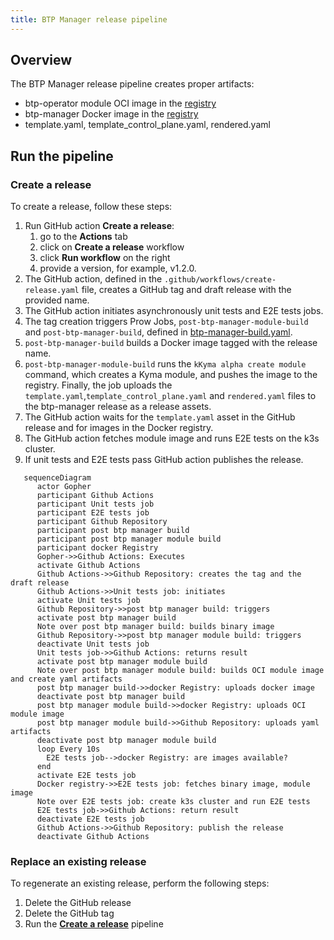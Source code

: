 ```yaml
---
title: BTP Manager release pipeline
---
```


## Overview

The BTP Manager release pipeline creates proper artifacts:
 - btp-operator module OCI image in the [registry](https://console.cloud.google.com/artifacts/docker/kyma-project/europe/prod/btp-manager)
 - btp-manager Docker image in the [registry](http://europe-docker.pkg.dev/kyma-project/prod/unsigned/component-descriptors/kyma.project.io/module/btp-operator)
 - template.yaml, template_control_plane.yaml, rendered.yaml

## Run the pipeline

### Create a release
To create a release, follow these steps:

1. Run GitHub action **Create a release**: 
   1. go to the **Actions** tab
   2. click on **Create a release** workflow 
   3. click  **Run workflow** on the right
   4. provide a version, for example, v1.2.0.
2. The GitHub action, defined in the `.github/workflows/create-release.yaml` file, creates a GitHub tag and draft release with the provided name.
3. The GitHub action initiates asynchronously unit tests and E2E tests jobs.
4. The tag creation triggers Prow Jobs, `post-btp-manager-module-build` and `post-btp-manager-build`, defined in [btp-manager-build.yaml](https://github.com/kyma-project/test-infra/blob/main/prow/jobs/btp-manager/btp-manager-build.yaml).
5. `post-btp-manager-build` builds a Docker image tagged with the release name.
6. `post-btp-manager-module-build` runs the `kKyma alpha create module` command, which creates a Kyma module, and pushes the image to the registry. 
Finally, the job uploads the `template.yaml`,`template_control_plane.yaml` and `rendered.yaml` files to the btp-manager release as a release assets.
7. The GitHub action waits for the `template.yaml` asset in the GitHub release and for images in the Docker registry.
8. The GitHub action fetches module image and runs E2E tests on the k3s cluster. 
9. If unit tests and E2E tests pass GitHub action publishes the release.

```mermaid
   sequenceDiagram
      actor Gopher
      participant Github Actions
      participant Unit tests job
      participant E2E tests job
      participant Github Repository
      participant post btp manager build
      participant post btp manager module build
      participant docker Registry
      Gopher->>Github Actions: Executes
      activate Github Actions   
      Github Actions->>Github Repository: creates the tag and the draft release
      Github Actions->>Unit tests job: initiates
      activate Unit tests job
      Github Repository->>post btp manager build: triggers
      activate post btp manager build
      Note over post btp manager build: builds binary image
      Github Repository->>post btp manager module build: triggers
      deactivate Unit tests job
      Unit tests job->>Github Actions: returns result
      activate post btp manager module build
      Note over post btp manager module build: builds OCI module image and create yaml artifacts
      post btp manager build->>docker Registry: uploads docker image 
      deactivate post btp manager build
      post btp manager module build->>docker Registry: uploads OCI module image
      post btp manager module build->>Github Repository: uploads yaml artifacts
      deactivate post btp manager module build
      loop Every 10s
        E2E tests job-->docker Registry: are images available?
      end
      activate E2E tests job
      Docker registry->>E2E tests job: fetches binary image, module image
      Note over E2E tests job: create k3s cluster and run E2E tests
      E2E tests job->>Github Actions: return result
      deactivate E2E tests job
      Github Actions->>Github Repository: publish the release
      deactivate Github Actions
```

### Replace an existing release

To regenerate an existing release, perform the following steps:

1. Delete the GitHub release
2. Delete the GitHub tag
3. Run the [**Create a release**](#create-a-release) pipeline 
